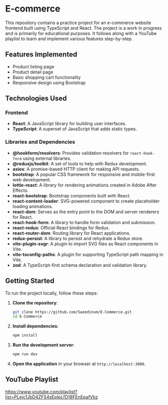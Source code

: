 # E-commerce

This repository contains a practice project for an e-commerce website frontend built using TypeScript and React. The project is a work in progress and is primarily for educational purposes. It follows along with a YouTube playlist to learn and implement various features step-by-step.

## Features Implemented

- Product listing page
- Product detail page
- Basic shopping cart functionality
- Responsive design using Bootstrap

## Technologies Used

### Frontend

- **React**: A JavaScript library for building user interfaces.
- **TypeScript**: A superset of JavaScript that adds static types.

### Libraries and Dependencies

- **@hookform/resolvers**: Provides validation resolvers for `react-hook-form` using external libraries.
- **@reduxjs/toolkit**: A set of tools to help with Redux development.
- **axios**: A promise-based HTTP client for making API requests.
- **bootstrap**: A popular CSS framework for responsive and mobile-first web development.
- **lottie-react**: A library for rendering animations created in Adobe After Effects.
- **react-bootstrap**: Bootstrap components built with React.
- **react-content-loader**: SVG-powered component to create placeholder loading animations.
- **react-dom**: Serves as the entry point to the DOM and server renderers for React.
- **react-hook-form**: A library to handle form validation and submission.
- **react-redux**: Official React bindings for Redux.
- **react-router-dom**: Routing library for React applications.
- **redux-persist**: A library to persist and rehydrate a Redux store.
- **vite-plugin-svgr**: A plugin to import SVG files as React components in Vite.
- **vite-tsconfig-paths**: A plugin for supporting TypeScript path mapping in Vite.
- **zod**: A TypeScript-first schema declaration and validation library.

## Getting Started

To run the project locally, follow these steps:

1. **Clone the repository**:
   ```bash
   git clone https://github.com/Saeedinum/E-Commerce.git
   cd E-Commerce
   ```

2. **Install dependencies**:
   ```bash
   npm install
   ```

3. **Run the development server**:
   ```bash
   npm run dev
   ```

4. **Open the application** in your browser at `http://localhost:3000`.

## YouTube Playlist
https://www.youtube.com/playlist?list=PLejc1JbD4ZFS4sEpIpLfD18FEnEpafVbz

